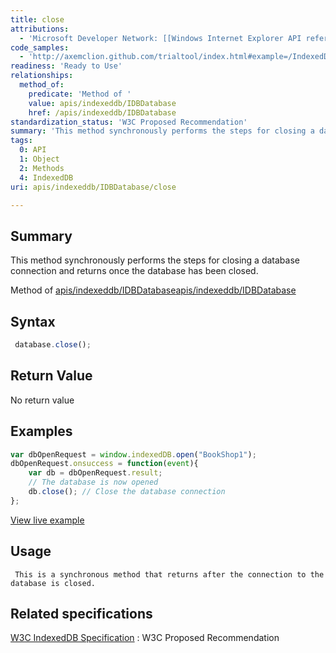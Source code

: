 ```yaml
---
title: close
attributions:
  - 'Microsoft Developer Network: [[Windows Internet Explorer API reference](http://msdn.microsoft.com/en-us/library/ie/hh828809%28v=vs.85%29.aspx) Article]'
code_samples:
  - 'http://axemclion.github.com/trialtool/index.html#example=/IndexedDB/trialtool/moz_indexedDB.html&selected=Close%20Database&'
readiness: 'Ready to Use'
relationships:
  method_of:
    predicate: 'Method of '
    value: apis/indexeddb/IDBDatabase
    href: /apis/indexeddb/IDBDatabase
standardization_status: 'W3C Proposed Recommendation'
summary: 'This method synchronously performs the steps for closing a database connection and returns once the database has been closed.'
tags:
  0: API
  1: Object
  2: Methods
  4: IndexedDB
uri: apis/indexeddb/IDBDatabase/close

---
```

## Summary

This method synchronously performs the steps for closing a database connection and returns once the database has been closed.

Method of [apis/indexeddb/IDBDatabase](/apis/indexeddb/IDBDatabase)[apis/indexeddb/IDBDatabase](/apis/indexeddb/IDBDatabase)

## Syntax

``` js
 database.close();
```

## Return Value

No return value

## Examples

``` js
var dbOpenRequest = window.indexedDB.open("BookShop1");
dbOpenRequest.onsuccess = function(event){
    var db = dbOpenRequest.result;
    // The database is now opened
    db.close(); // Close the database connection
};
```

[View live example](http://axemclion.github.com/trialtool/index.html#example=/IndexedDB/trialtool/moz_indexedDB.html&selected=Close%20Database&)

## Usage

     This is a synchronous method that returns after the connection to the database is closed.

## Related specifications

[W3C IndexedDB Specification](http://www.w3.org/TR/IndexedDB/)
:   W3C Proposed Recommendation
